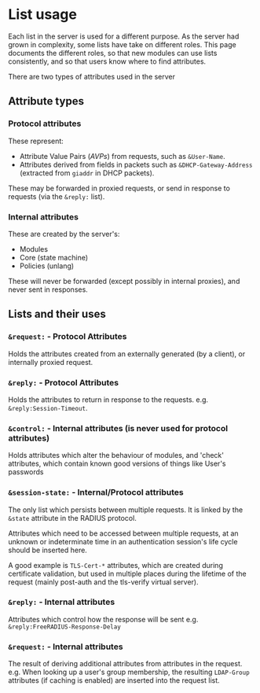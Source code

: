 # List usage

Each list in the server is used for a different purpose.  As the server had grown in complexity, some lists have take on different roles.  This page documents the different roles, so that new modules can use lists consistently, and so that users know where to find attributes.

There are two types of attributes used in the server
## Attribute types
### Protocol attributes
These represent:
- Attribute Value Pairs (_AVPs_) from requests, such as ``&User-Name``.
- Attributes derived from fields in packets such as ``&DHCP-Gateway-Address`` (extracted from ``giaddr`` in DHCP packets).

These may be forwarded in proxied requests, or send in response to requests (via the ``&reply:`` list).

### Internal attributes
These are created by the server's:
- Modules
- Core (state machine)
- Policies (unlang)

These will never be forwarded (except possibly in internal proxies), and never sent in responses.

## Lists and their uses
### ``&request:`` - Protocol Attributes
Holds the attributes created from an externally generated (by a client), or internally proxied request. 

### ``&reply:`` - Protocol Attributes
Holds the attributes to return in response to the requests. e.g. ``&reply:Session-Timeout``.

### ``&control:`` - Internal attributes (is never used for protocol attributes)
Holds attributes which alter the behaviour of modules, and 'check' attributes, which contain 
known good versions of things like User's passwords

### ``&session-state:`` - Internal/Protocol attributes
The only list which persists between multiple requests.  It is linked by the ``&state`` attribute in the RADIUS protocol.

Attributes which need to be accessed between multiple requests, at an unknown or indeterminate time in an authentication session's life cycle should be inserted here.

A good example is ``TLS-Cert-*`` attributes, which are created during certificate validation, but used in multiple places during the lifetime of the request (mainly post-auth and the tls-verify virtual server).

### ``&reply:`` - Internal attributes
Attributes which control how the response will be sent e.g. ``&reply:FreeRADIUS-Response-Delay``

### ``&request:`` - Internal attributes
The result of deriving additional attributes from attributes in the request. e.g. When looking up a user's group membership, the resulting ``LDAP-Group`` attributes (if caching is enabled) are inserted into the request list.